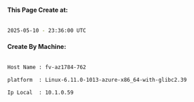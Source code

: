 
   
#### This Page Create at:

```bash

2025-05-10 - 23:36:00 UTC

```

#### Create By Machine:

```bash

Host Name : fv-az1784-762

platform  : Linux-6.11.0-1013-azure-x86_64-with-glibc2.39

Ip Local  : 10.1.0.59

```

